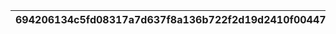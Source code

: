 |694206134c5fd08317a7d637f8a136b722f2d19d2410f00447961283c668c98b|b3cff06c6e73b9504754490c2f818e9cbf1c4753d0be4c77fc29d44ce5826949|b2efb8804922e6ef0e3fa1f864282bc3d1670f32ca86be3cb27e670887462226|36b60c2696659eacb82f8523b908ab1363961412f895a91b967f267949ccfd94|32a3d7376db86bafd1d1b6f5926faed2cd2b5407e63ff81f0233e31e8df23ad2|6665e8aa13c2d313d03daf620cbda57967ed4b2ae9dec5561aaba9edea8d44ac|
| --- | --- | --- | --- | --- | --- |